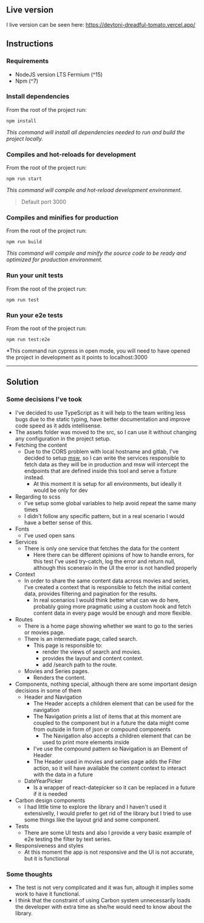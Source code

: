 ## Live version

I live version can be seen here: https://devtoni-dreadful-tomato.vercel.app/

## Instructions

### Requirements

- NodeJS version LTS Fermium (^15)
- Npm (^7)

### Install dependencies

From the root of the project run:

```
npm install
```

_This command will install all dependencies needed to run and build the project locally._

### Compiles and hot-reloads for development

From the root of the project run:

```
npm run start
```

_This command will compile and hot-reload development environment._

> Default port 3000

### Compiles and minifies for production

From the root of the project run:

```
npm run build
```

_This command will compile and minify the source code to be ready and optimized for production environment._

### Run your unit tests

From the root of the project run:

```
npm run test
```

### Run your e2e tests

From the root of the project run:

```
npm run test:e2e
```

\*This command run cypress in open mode, you will need to have opened the project in development as it points to localhost:3000


----

## Solution

### Some decisions I've took

- I've decided to use TypeScript as it will help to the team writing less bugs due to the static typing, have better documentation and improve code speed as it adds intellisense.
- The assets folder was moved to the src, so I can use it without changing any configuration in the project setup.
- Fetching the content
  - Due to the CORS problem with local hostname and gitlab, I've decided to setup [msw](https://mswjs.io/), so I can write the services responsible to fetch data as they will be in production and msw will intercept the endpoints that are defined inside this tool and serve a fixture instead.
    - At this moment it is setup for all environments, but ideally it would be only for dev
- Regarding to scss
  - I've setup some global variables to help avoid repeat the same many times
  - I didn't follow any specific pattern, but in a real scenario I would have a better sense of this.
- Fonts
  - I've used open sans
- Services
  - There is only one service that fetches the data for the content
    - Here there can be different opinions of how to handle errors, for this test I've used try-catch, log the error and return null, although this sceneraio in the UI the error is not handled properly
- Context
  - In order to share the same content data across movies and series, I've created a context that is responsible to fetch the initial content data, provides filtering and pagination for the results.
    - In real scenarios I would think better what can we do here, probably going more pragmatic using a custom hook and fetch content data in every page would be enough and more flexible.
- Routes
  - There is a home page showing whether we want to go to the series or movies page.
  - There is an intermediate page, called search.
    - This page is responsible to:
      - render the views of search and movies.
      - provides the layout and content context.
      - add /search path to the route.
  - Movies and Series pages.
    - Renders the content.
- Components, nothing special, although there are some important design decisions in some of them
  - Header and Navigation
    - The Header accepts a children element that can be used for the navigation
    - The Navigation prints a list of items that at this moment are coupled to the component but in a future the data might come from outside in form of json or compound components
      - The Navigation also accepts a children element that can be used to print more elements inside
    - I've use the compound pattern so Navigation is an Element of Header
    - The Header used in movies and series page adds the Filter action, so it will have available the content context to interact with the data in a future
  - DateYearPicker
    - Is a wrapper of react-datepicker so it can be replaced in a future if it is needed
- Carbon design components
  - I had little time to explore the library and I haven't used it extensivelly, I would prefer to get rid of the library but I tried to use some things like the layout grid and some component.
- Tests
  - There are some UI tests and also I provide a very basic example of e2e testing the filter by text series.
- Responsiveness and styles
  - At this moment the app is not responsive and the UI is not accurate, but it is functional


### Some thoughts

- The test is not very complicated and it was fun, altough it implies some work to have it functional.
- I think that the constraint of using Carbon system unnecessarily loads the developer with extra time as she/he would need to know about the library.
